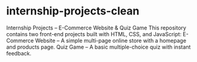 # internship-projects-clean
Internship Projects – E-Commerce Website &amp; Quiz Game This repository contains two front-end projects built with HTML, CSS, and JavaScript:  E-Commerce Website – A simple multi-page online store with a homepage and products page.  Quiz Game – A basic multiple-choice quiz with instant feedback.
